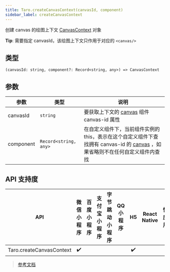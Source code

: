 ```yaml
---
title: Taro.createCanvasContext(canvasId, component)
sidebar_label: createCanvasContext
---
```


创建 canvas 的绘图上下文 [CanvasContext](https://developers.weixin.qq.com/miniprogram/dev/api/canvas/CanvasContext.html) 对象

**Tip**: 需要指定 canvasId，该绘图上下文只作用于对应的 `<canvas/>`

## 类型

```tsx
(canvasId: string, component?: Record<string, any>) => CanvasContext
```

## 参数

| 参数 | 类型 | 说明 |
| --- | --- | --- |
| canvasId | `string` | 要获取上下文的 [canvas](https://developers.weixin.qq.com/miniprogram/dev/component/canvas.html) 组件 canvas-id 属性 |
| component | `Record<string, any>` | 在自定义组件下，当前组件实例的this，表示在这个自定义组件下查找拥有 canvas-id 的 [canvas](https://developers.weixin.qq.com/miniprogram/dev/component/canvas.html) ，如果省略则不在任何自定义组件内查找 |

## API 支持度

| API | 微信小程序 | 百度小程序 | 支付宝小程序 | 字节跳动小程序 | QQ 小程序 | H5 | React Native | 快应用 |
| :---: | :---: | :---: | :---: | :---: | :---: | :---: | :---: | :---: |
| Taro.createCanvasContext | ✔️ |  |  |  |  | ✔️ |  |  |

> [参考文档](https://developers.weixin.qq.com/miniprogram/dev/api/canvas/wx.createCanvasContext.html)
